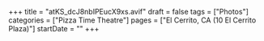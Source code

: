 +++
title = "atKS_dcJ8nbIPEucX9xs.avif"
draft = false
tags = ["Photos"]
categories = ["Pizza Time Theatre"]
pages = ["El Cerrito, CA (10 El Cerrito Plaza)"]
startDate = ""
+++
